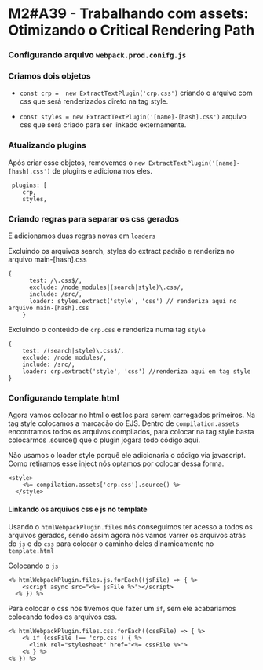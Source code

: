 # M2#A39 - Trabalhando com assets: Otimizando o Critical Rendering Path

### Configurando arquivo `webpack.prod.conifg.js`

### Criamos dois objetos

- `const crp =  new ExtractTextPlugin('crp.css')` criando o arquivo com css que será renderizados direto na tag style.

- `const styles = new ExtractTextPlugin('[name]-[hash].css')` arquivo css que será criado para ser linkado externamente.

### Atualizando plugins
Após criar esse objetos, removemos o `new ExtractTextPlugin('[name]-[hash].css')` de plugins e adicionamos eles.

```
 plugins: [
    crp,
    styles,
```

### Criando regras para separar os css gerados
E adicionamos duas regras novas em `loaders`

Excluindo os arquivos search, styles do extract padrão e renderiza no arquivo main-[hash].css

```
{
      test: /\.css$/,
      exclude: /node_modules|(search|style)\.css/,
      include: /src/,
      loader: styles.extract('style', 'css') // renderiza aqui no arquivo main-[hash].css
    }
```

Excluindo o conteúdo de `crp.css` e renderiza numa tag `style`

```
{
	test: /(search|style)\.css$/,
	exclude: /node_modules/,
	include: /src/,
	loader: crp.extract('style', 'css') //renderiza aqui em tag style
}
```

### Configurando template.html

Agora vamos colocar no html o estilos para serem carregados primeiros. Na tag style colocamos a marcacão do EJS. Dentro de `compilation.assets` encontramos todos os arquivos compilados, para colocar na tag style basta colocarmos .source() que o plugin jogara todo código aqui.

Não usamos o loader style porquê ele adicionaria o código via javascript. Como retiramos esse inject nós optamos por colocar dessa forma.


```
<style>
    <%= compilation.assets['crp.css'].source() %>
  </style>
```

#### Linkando os arquivos css e js no template
Usando o `htmlWebpackPlugin.files` nós conseguimos ter acesso a todos os arquivos gerados, sendo assim agora nós vamos varrer os arquivos atrás do `js` e do `css` para colocar o caminho deles dinamicamente no `template.html`

Colocando o `js`

```
<% htmlWebpackPlugin.files.js.forEach((jsFile) => { %>
    <script async src="<%= jsFile %>"></script>
  <% }) %>
```

Para colocar o css nós tivemos que fazer um `if`, sem ele acabaríamos colocando todos os arquivos css.
```
<% htmlWebpackPlugin.files.css.forEach((cssFile) => { %>
    <% if (cssFile !== 'crp.css') { %>
      <link rel="stylesheet" href="<%= cssFile %>">
    <% } %>
<% }) %>
```
